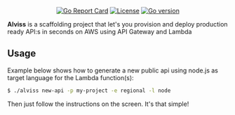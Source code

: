 <p align="center">
  <a href="https://goreportcard.com/badge/github.com/rogerwelin/alviss"><img src="https://goreportcard.com/badge/github.com/rogerwelin/alviss" alt="Go Report Card"></a>
  <a href="https://github.com/rogerwelin/alviss/blob/master/LICENSE"><img src="https://img.shields.io/github/license/rogerwelin/alviss" alt="License"></a>
  <a href="https://github.com/rogerwelin/alviss/blob/master/go.mod"><img src="https://img.shields.io/github/go-mod/go-version/rogerwelin/alviss" alt="Go version"></a>
</p>


**Alviss** is a scaffolding project that let's you provision and deploy production ready API:s in seconds on AWS using API Gateway and Lambda


Usage
--------

Example below shows how to generate a new public api using node.js as target language for the Lambda function(s):

```bash
$ ./alviss new-api -p my-project -e regional -l node
```

Then just follow the instructions on the screen. It's that simple!
